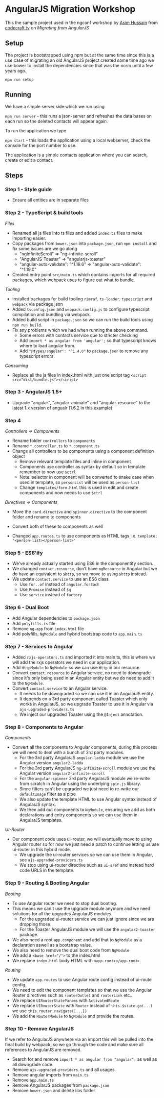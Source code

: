 # AngularJS Migration Workshop

This the sample project used in the ngconf workshop by [Asim Hussain](http://twitter.com/jawache) from [codecraft.tv](codecraft.tv) on _Migrating from AngularJS_

## Setup

The project is bootstrapped using npm but at the same time since this is a use case of migrating an old AngularJS project created some time ago we use bower to install the dependencies since that was the norm until a few years ago.

`npm run setup`

## Running

We have a simple server side which we run using 

`npm run server` - this runs a json-server and refreshes the data bases on each run so the deleted contacts will appear again.

To run the application we type

`npm start` - this loads the application using a local webserver, check the console for the port number to use.

The application is a simple contacts application where you can search, create or edit a contact.

## Steps

### Step 1 - Style guide

- Ensure all entities are in separate files

### Step 2 - TypeScript & build tools

*Files*
- Renamed all js files into ts files and added `index.ts` files to make importing easier.
- Copy packages from `bower.json` into `package.json`, run `npm install` and fix some issues are we go along
    - "ngInfiniteScroll" => "ng-infinite-scroll"
    - "AngularJS-Toaster" => "angularjs-toaster"
    - "angular-auto-validate": "^1.19.6" => "angular-auto-validate": "^1.19.0"
- Created entry point `src/main.ts` which contains imports for all required packages, which webpack uses to figure out what to bundle.

*Tooling*
- Installed packages for build tooling `rimraf`, `ts-loader`, `typescript`  and `webpack` via package.json
- Added `tsconfig.json` and `webpack.config.js` to configure typescript compilation and bundling via webpack.
- Added build script in `package.json` so we can run the build tools using `npm run build`. 
- Fix any problems which we had when running the above command.
    - Some errors with contacts service due to stricter checking 
    - Add `import * as angular from 'angular';` so that typescript knows where to load angular from.
    - Add `"@types/angular": "^1.4.0"` to `package.json` to remove any typescript errors

*Consuming*
- Replace all the js files in index.html with just one script tag `<script src="dist/bundle.js"></script>`

### Step 3 - AngularJS 1.5+

- Upgrade "angular", "angular-animate" and "angular-resource" to the latest 1.x version of angualr (1.6.2 in this example)

### Step 4

*Controllers => Components*
- Rename folder `controllers` to `components`
- Rename `*.controller.ts` to `*.component.ts`
- Change all controllers to be components using a component definition object
    - Remove relevant template files and inline in component
    - Components use controller as syntax by default so in template remember to now use `$ctrl`
    - Note: selector in component will be converted to snake case when used in template, so `personList` will be used as `person-list`
    - Change `templates/form.html` this is used in edit and create components and now needs to use `$ctrl`

*Directives => Components*
- Move the `card.directive` and `spinner.directive` to the component folder and rename to components
- Convert both of these to components as well
    
- Changed `app.routes.ts` to use components as HTML tags i.e. `template: '<person-list></person-list>'`    

### Step 5 - ES6'ify

- We've already actually started using ES6 in the componentify section.
- We changed `contact.resource`, don't have `ngResource` in Angular but we do have an equivalent to `$http`, so we move to using `$http` instead.
- We update `contact.service` to use an ES6 class.
    - Use `for..of` instead of `angular.forEach`
    - Use `Promise` instead of `$q`
    - Use `service` instead of `factory`
    
    
### Step 6 - Dual Boot
    
- Add Angular dependencies to `package.json`
- Add `polyfills.ts` file
- Remove `ng-app` from `index.html` file
- Add polyfills, `NgModule` and hybrid bootstrap code to `app.main.ts`

### Step 7 - Services to Angular

- Added `rxjs-operators.ts` and imported it into main.ts, this is where we will add the rxjs operators we need in our application.
- Add `HttpModule` to `NgModule` so we can use `Http` in our resource.
- Convert `contact.resource` to Angular service, no need to downgrade since it's only being used in an Angular entity but we do need to add it to the `NgModule`. 
- Convert `contact.service` to an Angular service.
    - It needs to be downgraded so we can use it in an AngularJS entity.
    - It depends on a 3rd party component called Toaster which only works in AngularJS, so we upgrade Toaster to use it in Angular via `ajs-upgraded-providers.ts`
    - We inject our upgraded Toaster using the `@Inject` annotation.

### Step 8 - Components to Angular

*Components*
- Convert all the components to Angular components, during this process we will need to deal with a bunch of 3rd party modules.
    - For the 3rd party AngularJS `angular-ladda` module we use the Angular version `angular2-ladda`
    - For the 3rd party AngularJS `ng-infinite-scroll` module we use the Angular version `angular2-infinite-scroll`
    - For the `angular-spinner` 3rd party AngularJS module we re-write from scratch in Angular using the underlying `spin.js` library.
    - Since filters can't be upgraded we just need to re-write our `defaultImage` filter as a pipe
    - We also update the template HTML to use Angular syntax instead of AngularJS syntax.
    - We then add out components to `NgModule`, ensuring we add as both declarations and entry components so we can use them in AngularJS templates.
    

*UI-Router*
- Our component code uses ui-router, we will eventually move to using Angular router so for now we just need a patch to continue letting us use ui-router in this hybrid mode.
    - We upgrade the ui-router services so we can use them in Angular, see `ajs-upgraded-providers.ts`
    - We stop using ui-router directive such as `ui-sref` and instead hard code URLS in the template.

### Step 9 - Routing & Booting Angular

*Booting*
- To use Angular router we need to stop dual booting.
- This means we can't use the upgrade module anymore and we need solutions for all the upgrades AngularJS modules.
    - For the upgraded ui-router service we can just ignore since we are dropping those.
    - For the Toaster AngularJS module we will use the `angular2-toaster` package.
- We also need a root `app.component` and add that to `NgModule` as a declaration aswell as a bootstrap value.
- We also need to remove the dual boot code from `NgModule`
- We add a `<base href="/">` to the index.html
- We replace `index.html` body HTML with `<app-root></app-root>`
    
*Routing*
- We update `app.routes` to use Angular route config instead of ui-route config.
- We need to edit the component templates so that we use the Angular Router directives such as `routerOutlet` and `routerLink` etc..
- We replace `UIRouterStateParams` with `ActivatedRoute` 
- We replace `UIRouterState` with `Router` instead of `this.$state.go(...)` we use `this.router.navigate([...])`
- We add the `RouterModule` to `NgModule` and provide the routes.

### Step 10 - Remove AngularJS

If we refer to AngularJS anywhere via an import this will be pulled into the final build by webpack, so we go through the code and make sure all references to AngularJS are removed.

- Search for and remove `import * as angular from "angular";` as well as all downgrade code.
- Remove `ajs-upgraded-providers.ts` and all usages
- Remove angular imports from `main.ts`
- Remove `app.main.ts`
- Remove AngularJS packages from `package.json`
- Remove `bower.json` and delete libs folder


